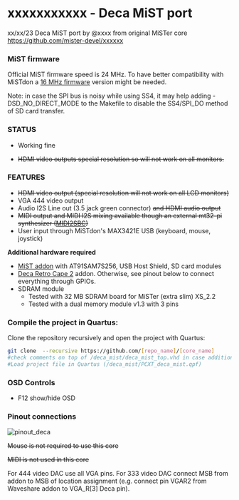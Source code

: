 # xxxxxxxxxxx - Deca MiST port

xx/xx/23 Deca MiST port by @xxxx from original MiSTer core  https://github.com/mister-devel/xxxxxx



### MiST firmware

Official MiST firmware speed is 24 MHz. To have better compatibility with MiSTdon a [16 MHz firmware](https://github.com/somhi/MiSTdon) version might be needed. 

Note: in case the  SPI bus is noisy while using SS4, it may help adding -DSD_NO_DIRECT_MODE to the Makefile to disable the SS4/SPI_DO method of SD card transfer. 

### STATUS

* Working fine

* ~~HDMI video outputs special resolution so will not work on all monitors.~~ 

### **FEATURES**

* ~~HDMI video output (special resolution will not work on all LCD monitors)~~
* VGA 444 video output 
* Audio I2S Line out (3.5 jack green connector) ~~and HDMI audio output~~
* ~~MIDI output and MIDI I2S mixing available though an external mt32-pi synthesizer ([MIDI2SBC](https://github.com/somhi/MIDI_I2S_SBC_Pmod_Edge_Interface))~~
* User input through MiSTdon's MAX3421E USB (keyboard, mouse, joystick)

**Additional hardware required**

- [MiST addon](https://github.com/somhi/MiSTdon) with AT91SAM7S256, USB Host Shield, SD card modules
- [Deca Retro Cape 2](https://github.com/somhi/DECA_retro_cape_2) addon. Otherwise, see pinout below to connect everything through GPIOs.
- SDRAM module
  - Tested with 32 MB SDRAM board for MiSTer (extra slim) XS_2.2
  - Tested with a dual memory module v1.3 with 3 pins

### Compile the project in Quartus:

Clone the repository recursively and open the project with Quartus:

```sh
git clone  --recursive https://github.com/[repo_name]/[core_name]
#check comments on top of /deca_mist/deca_mist_top.vhd in case additional actions are needed
#Load project file in Quartus (/deca_mist/PCXT_deca_mist.qpf)
```

### OSD Controls

* F12 show/hide OSD 

### Pinout connections

![pinout_deca](../DeMiSTify/Board/deca_mist/pinout_deca.png)

~~Mouse is not required to use this core~~

~~MIDI is not used in this core~~

For 444 video DAC use all VGA pins. For 333 video DAC connect MSB from addon to MSB of location assignment (e.g. connect pin VGAR2 from Waveshare addon to VGA_R[3] Deca pin).



